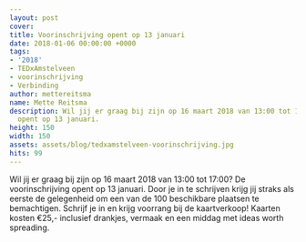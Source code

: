 ```yaml
---
layout: post
cover:
title: Voorinschrijving opent op 13 januari
date: 2018-01-06 00:00:00 +0000
tags:
- '2018'
- TEDxAmstelveen
- voorinschrijving
- Verbinding
author: mettereitsma
name: Mette Reitsma
description: Wil jij er graag bij zijn op 16 maart 2018 van 13:00 tot 17:00? De voorinschrijving
  opent op 13 januari.
height: 150
width: 150
assets: assets/blog/tedxamstelveen-voorinschrijving.jpg
hits: 99
---
```


Wil jij er graag bij zijn op 16 maart 2018 van 13:00 tot 17:00? De voorinschrijving opent op 13 januari. Door je in te schrijven krijg jij straks als eerste de gelegenheid om een van de 100 beschikbare plaatsen te bemachtigen. Schrijf je in en krijg voorrang bij de kaartverkoop! Kaarten kosten €25,- inclusief drankjes, vermaak en een middag met ideas worth spreading.
